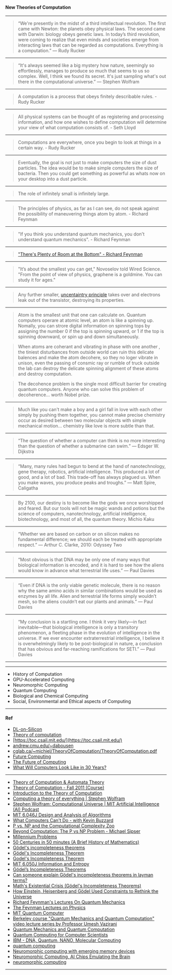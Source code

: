 #### New Theories of Computation

----------------

> “We're presently in the midst of a third intellectual revolution. The first came with Newton: the planets obey physical laws. The second came with Darwin: biology obeys genetic laws. In today’s third revolution, were coming to realize that even minds and societies emerge from interacting laws that can be regarded as computations. Everything is a computation.”  ― Rudy Rucker

--------------

> “It's always seemed like a big mystery how nature, seemingly so effortlessly, manages to produce so much that seems to us so complex. Well, I think we found its secret. It's just sampling what's out there in the computational universe.” ― Stephen Wolfram

-----------------

> A computation is a process that obeys finitely describable rules. - Rudy Rucker

------------------

> All physical systems can be thought of as registering and processing information, and how one wishes to define computation will determine your view of what computation consists of. - Seth Lloyd

------------------

> Computations are everywhere, once you begin to look at things in a certain way. - Rudy Rucker

------------------------------

> Eventually, the goal is not just to make computers the size of dust particles. The idea would be to make simple computers the size of bacteria. Then you could get something as powerful as whats now on your desktop into a dust particle.

------------

> The role of infinitely small is infinitely large.

-----------------

> The principles of physics, as far as I can see, do not speak against the possibility of maneuvering things atom by atom. - Richard Feynman

---------------------- 

> "If you think you understand quantum mechanics, you don't understand quantum mechanics". -  Richard Feynman
----------

>  ["There's Plenty of Room at the Bottom"  - Richard Feynman](https://www.youtube.com/watch?v=4eRCygdW--c)

---------

> "It’s about the smallest you can get," Novoselov told Wired Science. "From the point of view of physics, graphene is a goldmine. You can study it for ages."

---------

> Any further smaller, [uncentaintry principle](https://en.wikipedia.org/wiki/Uncertainty_principle) takes over and electrons leak out of the transistor, destroying its properties.

---------

> Atom is the smallest unit that one can calculate on. Quantum computers operare at atomic level, an atom is like a spinning up. Nomally, you can strore digital information on spinning tops by assigning the number 0 if the top is spinning upward, or 1 if the top is spinning downward, or spin up and down simultaneously.

> When atoms are coherant and vibrating in phase with one another , the tiniest disturbances from outside world can ruin this delicate balences and make the atom decohere, so they no loger vibrate in unison, even the passing of consmic ray or rumble of truck outside the lab can destroy the delicate spinning alignment of these atoms and destroy computation.

> The decohence problem is the single most difficult barrier for creating quantum computers. Anyone who can solve this problem of decoherence... worth Nobel prize.

-----------

> Much like you can't make a boy and a girl fall in love with each other simply by pushing them together, you cannot make precise chemistry occur as desired between two molecular objects with simple mechanical motion... chemistry like love is more subtle than that.

----------

> “The question of whether a computer can think is no more interesting than the question of whether a submarine can swim.” ― Edsger W. Dijkstra

--------

> “Many, many rules had begun to bend at the hand of nanotechnology, gene therapy, robotics, artificial intelligence. This produced a lot of good, and a lot of bad. This trade-off has always plagued us. When you make waves, you produce peaks and troughs.” 
― Matt Spire, Caligatha

--------------

> By 2100, our destiny is to become like the gods we once worshipped and feared. But our tools will not be magic wands and potions but the science of computers, nanotechnology, artificial intelligence, biotechnology, and most of all, the quantum theory.
Michio Kaku

-----------

> “Whether we are based on carbon or on silicon makes no fundamental difference; we should each be treated with appropriate respect.” ― Arthur C. Clarke, 2010: Odyssey Two

-----
> “Most obvious is that DNA may be only one of many ways that biological information is encoded, and it is hard to see how the aliens would know in advance what terrestrial life uses.” 
― Paul Davies

-------

> “Even if DNA is the only viable genetic molecule, there is no reason why the same amino acids in similar combinations would be used as enzymes by all life. Alien and terrestrial life forms simply wouldn’t mesh, so the aliens couldn’t eat our plants and animals.” ― Paul Davies

--------------

> “My conclusion is a startling one. I think it very likely—in fact inevitable—that biological intelligence is only a transitory phenomenon, a fleeting phase in the evolution of intelligence in the universe. If we ever encounter extraterrestrial intelligence, I believe it is overwhelmingly likely to be post-biological in nature, a conclusion that has obvious and far-reaching ramifications for SETI.” ― Paul Davies

----------
--------------

- History of Computation
- GPU-Accelerated Computing
- Neuromorphic Computing
- Quantum Computing
- Biological and Chemical Computing
- Social, Environmental and Ethical aspects of Computing


-----------------

#### Ref

- [DL-on-Silicon](https://github.com/gopala-kr/DL-on-Silicon)
- [Theory of computation](https://en.wikipedia.org/wiki/Theory_of_computation)
- [https://toc.csail.mit.edu/](https://toc.csail.mit.edu/)
- [andrew.cmu.edu/~dabousen](http://www.contrib.andrew.cmu.edu/~dabousen/theory%20of%20computation.html)
- [cglab.ca/~michiel/TheoryOfComputation/TheoryOfComputation.pdf](https://cglab.ca/~michiel/TheoryOfComputation/TheoryOfComputation.pdf)
- [Future Computing](https://futurecomp.uptec.up.pt/othereditions/)
- [The Future of Computing](http://www.nisenet.org/catalog/future-computing)
- [What Will Computers Look Like in 30 Years?](https://www.futureforall.org/computers/computers.htm)

---------

- [Theory of Computation & Automata Theory](https://www.youtube.com/playlist?list=PLBlnK6fEyqRgp46KUv4ZY69yXmpwKOIev)
- [Theory of Computation - Fall 2011 (Course)](https://www.youtube.com/playlist?list=PLslgisHe5tBM8UTCt1f66oMkpmjCblzkt)
- [Introduction to the Theory of Computation](https://www.youtube.com/playlist?list=PL601FC994BDD963E4)
- [Computing a theory of everything | Stephen Wolfram](https://www.youtube.com/watch?v=60P7717-XOQ&t=440s)
- [Stephen Wolfram: Computational Universe | MIT Artificial Intelligence (AI) Podcast](https://www.youtube.com/watch?v=P7kX7BuHSFI&t=20s)
- [MIT 6.046J Design and Analysis of Algorithms](https://www.youtube.com/playlist?list=PLUl4u3cNGP6317WaSNfmCvGym2ucw3oGp)
- [What Computers Can't Do - with Kevin Buzzard](https://www.youtube.com/watch?v=jQPb7DRMoZY&t=176s)
- [P vs. NP and the Computational Complexity Zoo](https://www.youtube.com/watch?v=YX40hbAHx3s)
- [Beyond Computation: The P vs NP Problem - Michael Sipser](https://www.youtube.com/watch?v=msp2y_Y5MLE)
- [Millennium Problems](https://www.youtube.com/playlist?list=PLr1ycqeEZMLtDUNUjWId-1WKl4ZzTKOEL)
- [50 Centuries in 50 minutes (A Brief History of Mathematics)](https://www.youtube.com/watch?v=YsEcpS-hyXw)
- [Gödel's incompleteness theorems](https://en.wikipedia.org/wiki/G%C3%B6del%27s_incompleteness_theorems)
- [Gödel's Incompleteness Theorem](https://www.youtube.com/playlist?list=PLJf3MUWIuAT24sCrn7w2AGSm2dv_2niG0)
- [Godel's Incompleteness Theorem](https://www.youtube.com/playlist?list=PL8T-3i0Xj20Nac8Xd3jRfYkwu3A3RoVy-)
- [MIT 6.050J Information and Entropy](https://www.youtube.com/playlist?list=PLDDE03B3BDCA1D9B1)
- [Gödel’s Incompleteness Theorems](https://plato.stanford.edu/entries/goedel-incompleteness/)
- [Can someone explain Gödel's incompleteness theorems in layman terms?](https://math.stackexchange.com/questions/453503/can-someone-explain-g%C3%B6dels-incompleteness-theorems-in-layman-terms)
- [Math's Existential Crisis (Gödel's Incompleteness Theorems)](https://www.youtube.com/watch?v=YrKLy4VN-7k)
- [How Einstein, Heisenberg and Gödel Used Constraints to Rethink the Universe](https://www.youtube.com/watch?v=VDrQYkd8TSg)
- [Richard Feynman's Lectures On Quantum Mechanics](https://www.youtube.com/playlist?list=PLScveiBTRSGHy146igMFA4hIKOkLV3AaI)
- [The Feynman Lectures on Physics](https://www.youtube.com/playlist?list=PLLom0wCJlLFyHHvTAAUwbaRUv72jz8mjT)
- [MIT Quantum Computer](https://www.youtube.com/playlist?list=PLFpYpCavUtYnXsBMLLS4umE5HG8FMk4uP)
- [Berkeley course  "Quantum Mechanics and Quantum Computation" video lecture series by Professor Umesh Vazirani](https://www.youtube.com/playlist?list=PL74Rel4IAsETUwZS_Se_P-fSEyEVQwni7)
- [Quantum Mechanics and Quantum Computation](https://www.youtube.com/playlist?list=PL2jykFOD1AWap0r8WOuZ-08BFgMyx-5RT)
- [Quantum Computing for Computer Scientists](https://www.youtube.com/watch?v=F_Riqjdh2oM)
- [IBM - DNA, Quantum, NANO, Molecular Computing](https://www.youtube.com/playlist?list=PL45nK_2UWrYAK16myTug8-oCgGheS8WBk)
- [quantum computing](https://www.youtube.com/playlist?list=PL29WzsKWf-rDQx_Sc8bKYs14BUveiOnBc)
- [Neuromorphic computing with emerging memory devices](https://www.youtube.com/watch?v=gX9NqDuwTnA&t=141s)
- [Neuromorphic Computing, AI Chips Emulating the Brain](https://www.youtube.com/watch?v=NM7hdDZN2YI)
- [neuromorphic computing](https://www.youtube.com/playlist?list=PLu5YcsAk-a3lFTlBAlMg86FhmSZSdz6W5)

--------------
